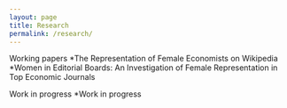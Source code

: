 ```yaml
---
layout: page
title: Research
permalink: /research/
---
```


Working papers
*The Representation of Female Economists on Wikipedia
*Women in Editorial Boards: An Investigation of Female Representation in Top Economic Journals

Work in progress
*Work in progress

